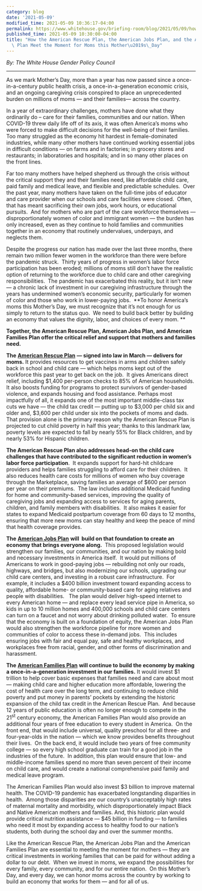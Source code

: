 ```yaml
---
category: blog
date: '2021-05-09'
modified_time: 2021-05-09 10:36:17-04:00
permalink: https://www.whitehouse.gov/briefing-room/blog/2021/05/09/how-the-american-rescue-plan-the-american-jobs-plan-and-the-american-families-plan-meet-the-moment-for-moms-this-mothers-day/
published_time: 2021-05-09 10:30:00-04:00
title: "How the American Rescue Plan, the American Jobs Plan, and the American Families\
  \ Plan Meet the Moment for Moms this Mother\u2019s\_Day"
---
```

 
*By: The White House Gender Policy Council*

------------------------------------------------------------------------

As we mark Mother’s Day, more than a year has now passed since a
once-in-a-century public health crisis, a once-in-a-generation economic
crisis, and an ongoing caregiving crisis conspired to place an
unprecedented burden on millions of moms — and their families— across
the country.

In a year of extraordinary challenges, mothers have done what they
ordinarily do – care for their families, communities and our nation.
When COVID-19 threw daily life off of its axis, it was often America’s
moms who were forced to make difficult decisions for the well-being of
their families.  Too many struggled as the economy hit hardest in
female-dominated industries, while many other mothers have continued
working essential jobs in difficult conditions — on farms and in
factories; in grocery stores and restaurants; in laboratories and
hospitals; and in so many other places on the front lines.

Far too many mothers have helped shepherd us through the crisis without
the critical support they and their families need, like affordable child
care, paid family and medical leave, and flexible and predictable
schedules.  Over the past year, many mothers have taken on the full-time
jobs of educator and care provider when our schools and care facilities
were closed.  Often, that has meant sacrificing their own jobs, work
hours, or educational pursuits.  And for mothers who are part of the
care workforce themselves — disproportionately women of color and
immigrant women — the burden has only increased, even as they continue
to hold families and communities together in an economy that routinely
undervalues, underpays, and neglects them. 

Despite the progress our nation has made over the last three months,
there remain two million fewer women in the workforce than there were
before the pandemic struck.  Thirty years of progress in women’s labor
force participation has been eroded; millions of moms still don’t have
the realistic option of returning to the workforce due to child care and
other caregiving responsibilities.  The pandemic has exacerbated this
reality, but it isn’t new — a chronic lack of investment in our
caregiving infrastructure through the years has undermined women’s
economic security, particularly for women of color and those who work in
lower-paying jobs.  **To honor America’s moms this Mother’s Day, we must
recognize that it’s not enough for us simply to return to the status
quo.  We need to build back better by building an economy that values
the dignity, labor, and choices of every mom. **

**Together, the American Rescue Plan, American Jobs Plan, and American
Families Plan offer the critical relief and support that mothers and
families need.**  

**The** [**American Rescue
Plan**](https://www.whitehouse.gov/american-rescue-plan/) **— signed
into law in March — delivers for moms.** It provides resources to get
vaccines in arms and children safely back in school and child care —
which helps moms kept out of the workforce this past year to get back on
the job.  It gives Americans direct relief, including $1,400 per-person
checks to 85% of American households.  It also boosts funding for
programs to protect survivors of gender-based violence, and expands
housing and food assistance. Perhaps most impactfully of all, it expands
one of the most important middle-class tax cuts we have — the child tax
credit — putting up to $3,000 per child six and older and, $3,600 per
child under six into the pockets of moms and dads.  That provision alone
is the primary reason why the American Rescue Plan is projected to cut
child poverty in half this year; thanks to this landmark law, poverty
levels are expected to fall by nearly 55% for Black children, and by
nearly 53% for Hispanic children.  

**The American Rescue Plan also addresses head-on the child care
challenges that have contributed to the significant reduction in women’s
labor force participation**.  It expands support for hard-hit childcare
providers and helps families struggling to afford care for their
children.  It also reduces health care costs for millions of women who
buy coverage through the Marketplace, saving families an average of $600
per person per year on their premiums.  The law includes additional
Medicaid funding for home and community-based services, improving the
quality of caregiving jobs and expanding access to services for aging
parents, children, and family members with disabilities.  It also makes
it easier for states to expand Medicaid postpartum coverage from 60 days
to 12 months, ensuring that more new moms can stay healthy and keep the
peace of mind that health coverage provides. 

**The** [**American Jobs
Plan**](https://www.whitehouse.gov/briefing-room/statements-releases/2021/03/31/fact-sheet-the-american-jobs-plan/)
**will  build on that foundation to create an economy that brings
everyone along.**  This proposed legislation would strengthen our
families, our communities, and our nation by making bold and necessary
investments in America itself.  It would put millions of Americans to
work in good-paying jobs — rebuilding not only our roads, highways, and
bridges, but also modernizing our schools, upgrading our child care
centers, and investing in a robust care infrastructure.  For example, it
includes a $400 billion investment toward expanding access to quality,
affordable home- or community-based care for aging relatives and people
with disabilities.   The plan would deliver high-speed internet to every
American home — and replace every lead service pipe in America, so kids
in up to 10 million homes and 400,000 schools and child care centers can
turn on a faucet and not worry about drinking polluted water.  To ensure
that the economy is built on a foundation of equity, the American Jobs
Plan would also strengthen the workforce pipeline for more women and
communities of color to access these in-demand jobs.  This includes
ensuring jobs with fair and equal pay, safe and healthy workplaces, and
workplaces free from racial, gender, and other forms of discrimination
and harassment.

**The** [**American Families
Plan**](https://www.whitehouse.gov/briefing-room/statements-releases/2021/04/28/fact-sheet-the-american-families-plan/)
**will continue to build the economy by making a once-in-a-generation
investment in our families.** It would invest $1 trillion to help cover
basic expenses that families need and care about most — making child
care and higher education more affordable, lowering the cost of health
care over the long term, and continuing to reduce child poverty and put
money in parents’ pockets by extending the historic expansion of the
child tax credit in the American Rescue Plan.  And because 12 years of
public education is often no longer enough to compete in the
21<sup>st</sup> century economy, the American Families Plan would also
provide an additional four years of free education to every student in
America.  On the front end, that would include universal, quality
preschool for all three- and four-year-olds in the nation — which we
know provides benefits throughout their lives.  On the back end, it
would include two years of free community college — so every high school
graduate can train for a good job in the industries of the future.  In
addition, this plan would ensure that low- and middle-income families
spend no more than seven percent of their income on child care, and
would create a national comprehensive paid family and medical leave
program. 

The American Families Plan would also invest $3 billion to improve
maternal health. The COVID-19 pandemic has exacerbated longstanding
disparities in health.  Among those disparities are our country’s
unacceptably high rates of maternal mortality and morbidity, which
disproportionately impact Black and Native American mothers and
families. And, this historic plan would provide critical nutrition
assistance — $45 billion in funding — to families who need it most by
expanding access to healthy food to our nation’s students, both during
the school day and over the summer months.  

Like the American Rescue Plan, the American Jobs Plan and the American
Families Plan are essential to meeting the moment for mothers — they are
critical investments in working families that can be paid for without
adding a dollar to our debt.  When we invest in moms, we expand the
possibilities for every family, every community, and for our entire
nation.  On this Mother’s Day, and every day, we can honor moms across
the country by working to build an economy that works for them — and for
all of us.
